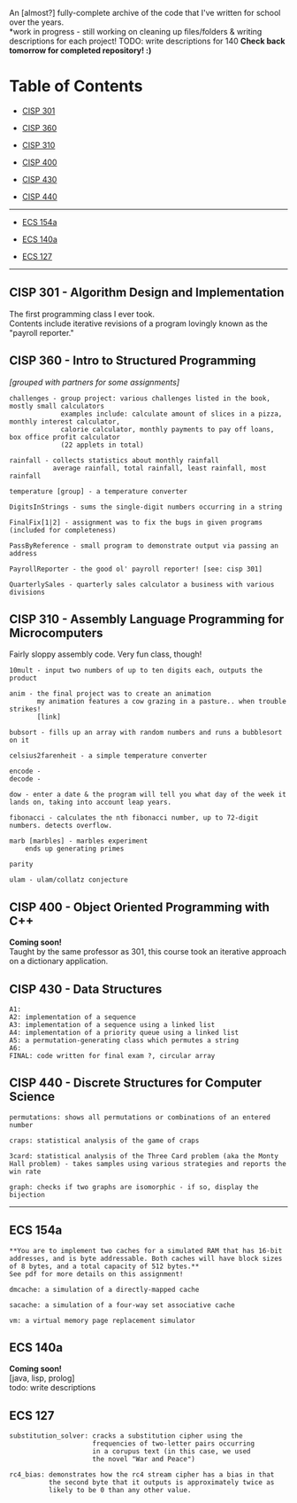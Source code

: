 An [almost?] fully-complete archive of the code that I've written for school over the years.  
*work in progress - still working on cleaning up files/folders & writing descriptions for each project!
TODO: write descriptions for 140
**Check back tomorrow for completed repository! :)**

# Table of Contents  
* [CISP 301](#c301)

* [CISP 360](#c360)

* [CISP 310](#c310)

* [CISP 400](#c400)

* [CISP 430](#c430)

* [CISP 440](#c440)

---
* [ECS 154a](#e154)

* [ECS 140a](#e140)

* [ECS 127](#e127)

---

## <a name="c301"></a>CISP 301 - Algorithm Design and Implementation  
The first programming class I ever took.  
Contents include iterative revisions of a program lovingly known as the "payroll reporter."  



## <a name="c360"></a>CISP 360 - Intro to Structured Programming  
*[grouped with partners for some assignments]*  
	
	challenges - group project: various challenges listed in the book, mostly small calculators  
				 examples include: calculate amount of slices in a pizza, monthly interest calculator,  
				 calorie calculator, monthly payments to pay off loans, box office profit calculator  
				 (22 applets in total)

	rainfall - collects statistics about monthly rainfall  
			   average rainfall, total rainfall, least rainfall, most rainfall  

	temperature [group] - a temperature converter  

	DigitsInStrings - sums the single-digit numbers occurring in a string  

	FinalFix[1|2] - assignment was to fix the bugs in given programs (included for completeness)  

	PassByReference - small program to demonstrate output via passing an address  

	PayrollReporter - the good ol' payroll reporter! [see: cisp 301]  

	QuarterlySales - quarterly sales calculator a business with various divisions  



## <a name="c310"></a>CISP 310 - Assembly Language Programming for Microcomputers  
Fairly sloppy assembly code. Very fun class, though!

	10mult - input two numbers of up to ten digits each, outputs the product

	anim - the final project was to create an animation
		   my animation features a cow grazing in a pasture.. when trouble strikes!
		   [link]

	bubsort - fills up an array with random numbers and runs a bubblesort on it

	celsius2farenheit - a simple temperature converter

	encode - 
	decode - 

	dow - enter a date & the program will tell you what day of the week it lands on, taking into account leap years.

	fibonacci - calculates the nth fibonacci number, up to 72-digit numbers. detects overflow.

	marb [marbles] - marbles experiment
		ends up generating primes

	parity

	ulam - ulam/collatz conjecture



## <a name="c400"></a>CISP 400 - Object Oriented Programming with C++
**Coming soon!**  
Taught by the same professor as 301, this course took an iterative approach on a dictionary application.  


## <a name="c430"></a>CISP 430 - Data Structures  
	A1:   
	A2: implementation of a sequence  
	A3: implementation of a sequence using a linked list  
	A4: implementation of a priority queue using a linked list  
	A5: a permutation-generating class which permutes a string  
	A6:   
	FINAL: code written for final exam ?, circular array  

## CISP <a name="c440"></a>440 - Discrete Structures for Computer Science  
	permutations: shows all permutations or combinations of an entered number

	craps: statistical analysis of the game of craps

	3card: statistical analysis of the Three Card problem (aka the Monty Hall problem) - takes samples using various strategies and reports the win rate

	graph: checks if two graphs are isomorphic - if so, display the bijection

---

## <a name="e154"></a>ECS 154a

	**You are to implement two caches for a simulated RAM that has 16-bit addresses, and is byte addressable. Both caches will have block sizes of 8 bytes, and a total capacity of 512 bytes.**  
	See pdf for more details on this assignment!  

	dmcache: a simulation of a directly-mapped cache

	sacache: a simulation of a four-way set associative cache

	vm: a virtual memory page replacement simulator


## <a name="e140"></a>ECS 140a
**Coming soon!**  
[java, lisp, prolog]  
todo: write descriptions

## <a name="e127"></a>ECS 127
	
	substitution_solver: cracks a substitution cipher using the
						 frequencies of two-letter pairs occurring
						 in a corupus text (in this case, we used
						 the novel "War and Peace")

	rc4_bias: demonstrates how the rc4 stream cipher has a bias in that
			  the second byte that it outputs is approximately twice as
			  likely to be 0 than any other value.